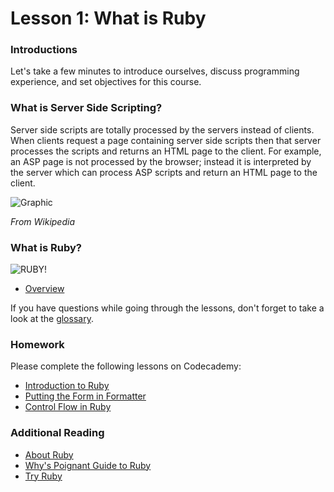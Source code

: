 # Lesson 1: What is Ruby

### Introductions

Let's take a few minutes to introduce ourselves, discuss programming experience, and set objectives for this course.

### What is Server Side Scripting?

Server side scripts are totally processed by the servers instead of clients. When clients request a page containing server side scripts then that server processes the scripts and returns an HTML page to the client. For example, an ASP page is not processed by the browser; instead it is interpreted by the server which can process ASP scripts and return an HTML page to the client.

![Graphic](http://upload.wikimedia.org/wikipedia/commons/thumb/4/4f/Scheme_dynamic_page_en.svg/800px-Scheme_dynamic_page_en.svg.png)

*From Wikipedia*

### What is Ruby?

![RUBY!](https://www.ruby-lang.org/images/header-ruby-logo.png)

- [Overview](http://www.codecademy.com/courses/ruby-beginner-en-d1Ylq/0/1)

If you have questions while going through the lessons, don't forget to take a look at the [glossary](http://www.codecademy.com/glossary/ruby).

### Homework

Please complete the following lessons on Codecademy:

- [Introduction to Ruby](http://www.codecademy.com/courses/5059d7644188390002000d9a)
- [Putting the Form in Formatter](http://www.codecademy.com/courses/5059e69c418839000200f653)
- [Control Flow in Ruby](http://www.codecademy.com/courses/5059eb0b02ef46000201391d)

### Additional Reading

- [About Ruby](https://www.ruby-lang.org/en/about/)
- [Why's Poignant Guide to Ruby](http://mislav.uniqpath.com/poignant-guide/)
- [Try Ruby](http://tryruby.org/)